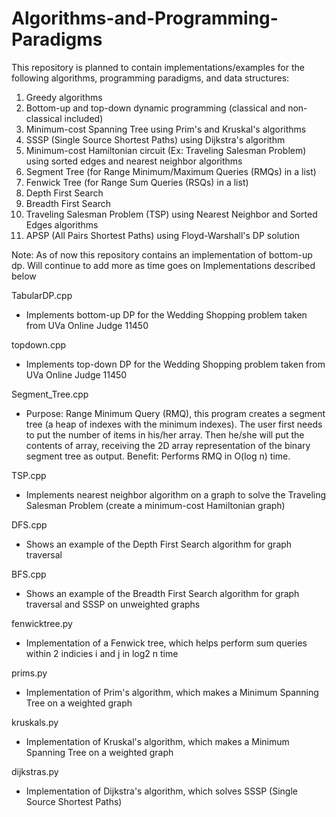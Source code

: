 # Algorithms-and-Programming-Paradigms
This repository is planned to contain implementations/examples for the following algorithms, programming paradigms, and data structures:
1) Greedy algorithms
2) Bottom-up and top-down dynamic programming (classical and non-classical included)
3) Minimum-cost Spanning Tree using Prim's and Kruskal's algorithms
4) SSSP (Single Source Shortest Paths) using Dijkstra's algorithm
5) Minimum-cost Hamiltonian circuit (Ex: Traveling Salesman Problem) using sorted edges and nearest neighbor algorithms
6) Segment Tree (for Range Minimum/Maximum Queries (RMQs) in a list)
7) Fenwick Tree (for Range Sum Queries (RSQs) in a list)
7) Depth First Search
8) Breadth First Search
9) Traveling Salesman Problem (TSP) using Nearest Neighbor and Sorted Edges algorithms
10) APSP (All Pairs Shortest Paths) using Floyd-Warshall's DP solution

Note: As of now this repository contains an implementation of bottom-up dp. Will continue to add more as time goes on
Implementations described below

TabularDP.cpp
- Implements bottom-up DP for the Wedding Shopping problem taken from UVa Online Judge 11450

topdown.cpp
- Implements top-down DP for the Wedding Shopping problem taken from UVa Online Judge 11450

Segment_Tree.cpp
- Purpose: Range Minimum Query (RMQ), this program creates a segment tree (a heap of indexes with the minimum indexes). The user first needs to put the number of items in his/her array. Then he/she will put the contents of array, receiving the 2D array representation of the binary segment tree as output. Benefit: Performs RMQ in O(log n) time.

TSP.cpp
- Implements nearest neighbor algorithm on a graph to solve the Traveling Salesman Problem (create a minimum-cost Hamiltonian graph)

DFS.cpp
- Shows an example of the Depth First Search algorithm for graph traversal

BFS.cpp
- Shows an example of the Breadth First Search algorithm for graph traversal and SSSP on unweighted graphs

fenwicktree.py
- Implementation of a Fenwick tree, which helps perform sum queries within 2 indicies i and j in log2 n time

prims.py
- Implementation of Prim's algorithm, which makes a Minimum Spanning Tree on a weighted graph

kruskals.py
- Implementation of Kruskal's algorithm, which makes a Minimum Spanning Tree on a weighted graph

dijkstras.py
- Implementation of Dijkstra's algorithm, which solves SSSP (Single Source Shortest Paths)

